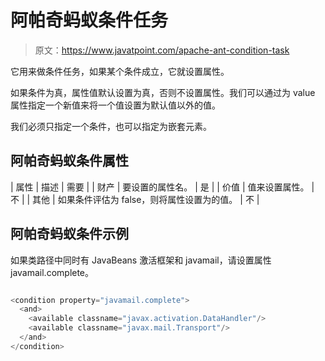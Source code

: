 # 阿帕奇蚂蚁条件任务

> 原文：<https://www.javatpoint.com/apache-ant-condition-task>

它用来做条件任务，如果某个条件成立，它就设置属性。

如果条件为真，属性值默认设置为真，否则不设置属性。我们可以通过为 value 属性指定一个新值来将一个值设置为默认值以外的值。

我们必须只指定一个条件，也可以指定为嵌套元素。

## 阿帕奇蚂蚁条件属性

| 属性 | 描述 | 需要 |
| 财产 | 要设置的属性名。 | 是 |
| 价值 | 值来设置属性。 | 不 |
| 其他 | 如果条件评估为 false，则将属性设置为的值。 | 不 |

## 阿帕奇蚂蚁条件示例

如果类路径中同时有 JavaBeans 激活框架和 javamail，请设置属性 javamail.complete。

```java

<condition property="javamail.complete">
  <and>
    <available classname="javax.activation.DataHandler"/>
    <available classname="javax.mail.Transport"/>
  </and>
</condition>

```
